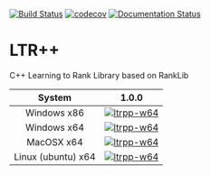 [![Build Status](https://travis-ci.com/marcosfpr/ltrpp.svg?branch=master)](https://travis-ci.com/marcosfpr/ltrpp)
[![codecov](https://codecov.io/gh/marcosfpr/ltrpp/branch/master/graph/badge.svg?token=NJxMhLPfIY)](https://codecov.io/gh/marcosfpr/ltrpp)
[![Documentation Status](https://readthedocs.org/projects/ltr/badge/?version=latest)](https://ltr.readthedocs.io/en/latest/?badge=latest)

# LTR++

C++ Learning to Rank Library based on RankLib

|       System       | 1.0.0 |
|:------------------:|:-----:|
|     Windows x86    |  [![ltrpp-w64](https://img.shields.io/badge/build-passing-brightgreen)](https://github.com/marcosfpr/ltrpp) |
|     Windows x64    |  [![ltrpp-w64](https://img.shields.io/badge/build-failed-red)](https://github.com/marcosfpr/ltrpp)|
|     MacOSX x64     |  [![ltrpp-w64](https://img.shields.io/badge/build-passing-brightgreen)](https://github.com/marcosfpr/ltrpp) |
| Linux (ubuntu) x64 |  [![ltrpp-w64](https://img.shields.io/badge/build-passing-brightgreen)](https://github.com/marcosfpr/ltrpp) |